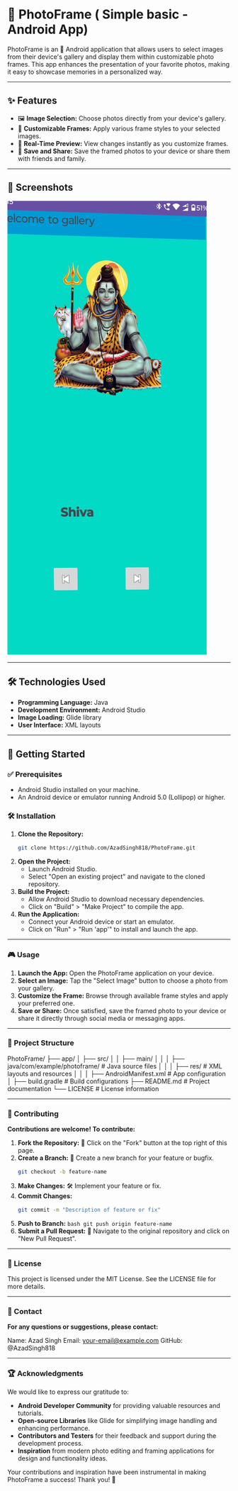 # 🌟 PhotoFrame ( Simple basic - Android App)

PhotoFrame is an 📱 Android application that allows users to select images from their device's gallery and display them within customizable photo frames.                                                       This app enhances the presentation of your favorite photos, making it easy to showcase memories in a personalized way.  

---

## ✨ Features

- 🖼️ **Image Selection:** Choose photos directly from your device's gallery.  
- 🎨 **Customizable Frames:** Apply various frame styles to your selected images.  
- 🔄 **Real-Time Preview:** View changes instantly as you customize frames.  
- 💾 **Save and Share:** Save the framed photos to your device or share them with friends and family.  

---

## 📸 Screenshots  

![Screenshot of PhotoFrame](https://github.com/AzadSingh818/PhotoFrame/blob/master/app/src/main/res/drawable/Scanned_20250116-1416-01.jpg)

---

## 🛠️ Technologies Used

- **Programming Language:** Java  
- **Development Environment:** Android Studio  
- **Image Loading:** Glide library  
- **User Interface:** XML layouts  

---

## 🚀 Getting Started

### ✅ Prerequisites  

- Android Studio installed on your machine.  
- An Android device or emulator running Android 5.0 (Lollipop) or higher.  

### 🛠️ Installation  

1. **Clone the Repository:**  
   ```bash
   git clone https://github.com/AzadSingh818/PhotoFrame.git

2. **Open the Project:**
   - Launch Android Studio.
   - Select "Open an existing project" and navigate to the cloned repository.
3. **Build the Project:**
   - Allow Android Studio to download necessary dependencies.
   - Click on "Build" > "Make Project" to compile the app.
4. **Run the Application:**
   - Connect your Android device or start an emulator.
   - Click on "Run" > "Run 'app'" to install and launch the app.

---
   
### 🎮 Usage

1. **Launch the App:** Open the PhotoFrame application on your device.
2. **Select an Image:** Tap the "Select Image" button to choose a photo from your gallery.
3. **Customize the Frame:** Browse through available frame styles and apply your preferred one.
4. **Save or Share:** Once satisfied, save the framed photo to your device or share it directly through social media or messaging apps.

---

### 📂 Project Structure

PhotoFrame/
├── app/
│   ├── src/
│   │   ├── main/
│   │   │   ├── java/com/example/photoframe/    # Java source files
│   │   │   ├── res/                            # XML layouts and resources
│   │   │   ├── AndroidManifest.xml             # App configuration
│   ├── build.gradle                            # Build configurations
├── README.md                                   # Project documentation
└── LICENSE                                     # License information

---

### 🤝 Contributing

**Contributions are welcome! To contribute:**

1. **Fork the Repository:** 🍴 Click on the "Fork" button at the top right of this page.
2. **Create a Branch:** 🌿 Create a new branch for your feature or bugfix.
   ```bash
   git checkout -b feature-name
3. **Make Changes:** 🛠️ Implement your feature or fix.
4. **Commit Changes:**
   ```bash
   git commit -m "Description of feature or fix"
5. **Push to Branch:**
   ``bash
   git push origin feature-name``
6. **Submit a Pull Request:** 🔄 Navigate to the original repository and click on "New Pull Request".

---

### 📜 License
This project is licensed under the MIT License. See the LICENSE file for more details.

---

### 📧 Contact

**For any questions or suggestions, please contact:**

Name: Azad Singh
Email: your-email@example.com
GitHub: @AzadSingh818

---

### 🏆 Acknowledgments  

We would like to express our gratitude to:  

- **Android Developer Community** for providing valuable resources and tutorials.  
- **Open-source Libraries** like Glide for simplifying image handling and enhancing performance.  
- **Contributors and Testers** for their feedback and support during the development process.  
- **Inspiration** from modern photo editing and framing applications for design and functionality ideas.  

Your contributions and inspiration have been instrumental in making PhotoFrame a success! Thank you! 🙏


